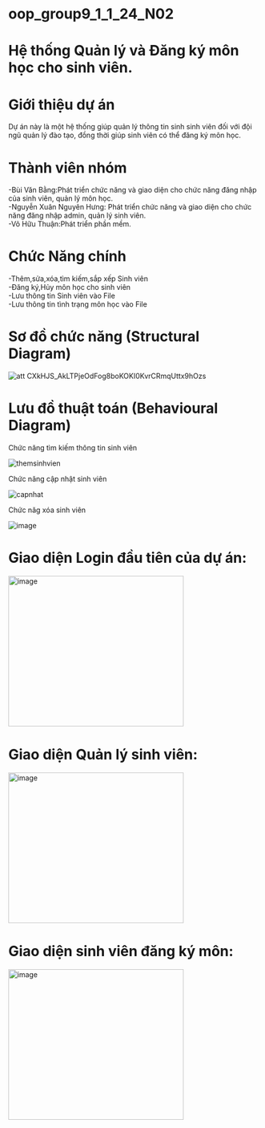 # oop_group9_1_1_24_N02
# Hệ thống Quản lý và Đăng ký môn học cho sinh viên.
# Giới thiệu dự án
Dự án này là một hệ thống giúp quản lý thông tin sinh sinh viên đối với đội ngũ quản lý đào tạo, đồng thời giúp sinh viên có thể đăng ký môn học.
# Thành viên nhóm
-Bùi Văn Bằng:Phát triển chức năng và giao diện cho chức năng đăng nhập của sinh viên, quản lý môn học.<br>
-Nguyễn Xuân Nguyên Hưng: Phát triển chức năng và giao diện cho chức năng đăng nhập admin, quản lý sinh viên.<br>
-Võ Hữu Thuận:Phát triển phần mềm.
# Chức Năng chính
-Thêm,sửa,xóa,tìm kiếm,sắp xếp Sinh viên<br>
-Đăng ký,Hủy môn học cho sinh viên<br>
-Lưu thông tin Sinh viên vào File<br>
-Lưu thông tin tình trạng môn học vào File

# Sơ đồ chức năng (Structural Diagram)


![att CXkHJS_AkLTPjeOdFog8boKOKI0KvrCRmqUttx9hOzs](https://github.com/user-attachments/assets/f78b4c41-df0c-494d-b6e3-1ee7b7c8d9c0)



# Lưu đồ thuật toán (Behavioural Diagram)

Chức năng tìm kiếm thông tin sinh viên 

![themsinhvien](https://github.com/user-attachments/assets/d2bd1dd7-3d50-48fa-bfa4-9e0be1156c1e)

Chức năng cập nhật sinh viên

![capnhat](https://github.com/user-attachments/assets/f77b09f5-0c52-4ff1-9976-7889497cde74)

Chức năg xóa sinh viên 

![image](https://github.com/user-attachments/assets/e410821b-ac63-4aab-bade-ad1ed0cc50c6)

# Giao diện Login đầu tiên của dự án:

<img width="350" height="300" alt="image" src="https://github.com/user-attachments/assets/db2660cc-aeb5-422d-8349-7cb13b399736">

# Giao diện Quản lý sinh viên:
<img width="350" height="300" alt="image" src="https://github.com/user-attachments/assets/282d10a9-43ba-4549-8bfe-5bba6d1be8f1">

# Giao diện sinh viên đăng ký môn:
<img width="350" height="300" alt="image" src="https://github.com/user-attachments/assets/c122ea6d-df84-4248-8bb1-a85ad011feb4">
